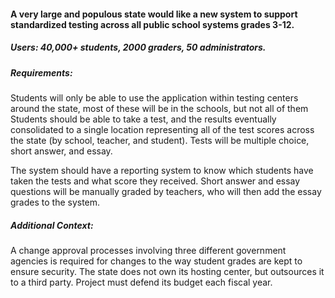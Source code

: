 #### A very large and populous state would like a new system to support standardized testing across all public school systems grades 3-12.

##### Users: 40,000+ students, 2000 graders, 50 administrators.

##### Requirements:
Students will only be able to use the application within testing centers around the state, most of these will be in the schools, but not all of them
Students should be able to take a test, and the results eventually consolidated to a single location representing all of the test scores across the state (by school, teacher, and student).
Tests will be multiple choice, short answer, and essay.

The system should have a reporting system to know which students have taken the tests and what score they received.
Short answer and essay questions will be manually graded by teachers, who will then add the essay grades to the system.

##### Additional Context:
A change approval processes involving three different government agencies is required for changes to the way student grades are kept to ensure security.
The state does not own its hosting center, but outsources it to a third party.
Project must defend its budget each fiscal year.
